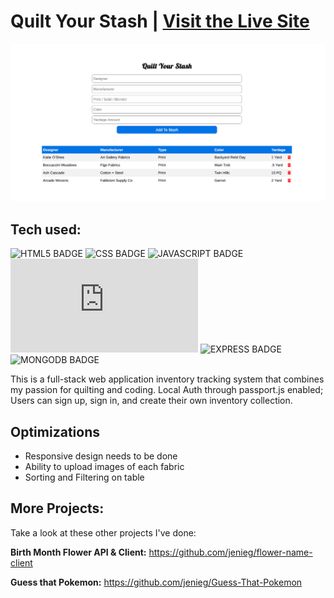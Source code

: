 # Quilt Your Stash | [Visit the Live Site](https://quilt-your-stash.onrender.com/)

![Jenie | Software Engineer](/public/assets/sew-your-stash.png)

## Tech used: 
![HTML5 BADGE](https://img.shields.io/static/v1?label=|&message=HTML5&color=5a5a5a&style=flat&logo=html5) 
![CSS BADGE](https://img.shields.io/static/v1?label=|&message=CSS3&color=5a5a5a&style=flat&logo=css3) 
![JAVASCRIPT BADGE](https://img.shields.io/static/v1?label=|&message=JAVASCRIPT&color=5a5a5a&style=flat&logo=javascript) 
![NODE BADGE](https://img.shields.io/static/v1?label=|&message=NODE&color=5a5a5a&style=flat&logo=node.js) 
![EXPRESS BADGE](https://img.shields.io/static/v1?label=|&message=EXPRESS&color=5a5a5a&style=flat&logo=express) 
![MONGODB BADGE](https://img.shields.io/static/v1?label=|&message=MONGODB&color=5a5a5a&style=flat&logo=mongodb)

This is a full-stack web application inventory tracking system that combines my passion for quilting and coding. Local Auth through passport.js enabled; Users can sign up, sign in, and create their own inventory collection.

## Optimizations
- Responsive design needs to be done
- Ability to upload images of each fabric
- Sorting and Filtering on table

## More Projects:

Take a look at these other projects I've done:

**Birth Month Flower API & Client:** https://github.com/jenieg/flower-name-client

**Guess that Pokemon:** https://github.com/jenieg/Guess-That-Pokemon